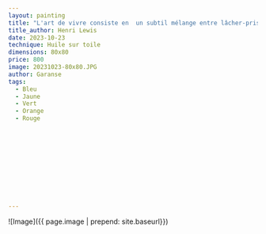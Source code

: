 ```yaml
---
layout: painting
title: "L'art de vivre consiste en  un subtil mélange entre lâcher-prise et tenir bon."
title_author: Henri Lewis                                                            
date: 2023-10-23
technique: Huile sur toile 
dimensions: 80x80
price: 800
image: 20231023-80x80.JPG
author: Garanse
tags:
  - Bleu
  - Jaune
  - Vert
  - Orange
  - Rouge

  
  
  
  
  
  
  
  
  
  
---
```

![Image]({{ page.image | prepend: site.baseurl}})

